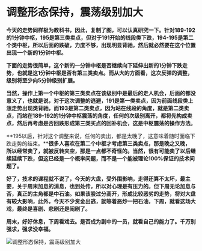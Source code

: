 调整形态保持，震荡级别加大
====

			

**今天的走势同样极为教科书，因此，复制了图，可以认真研究一下。针对189-192的1分钟中枢，195是第三类卖点，但对于191开始的线段类下跌，194-195是第二个类中枢，所以后面的跌破，力度不够，出现明显背驰，然后就必然要在这个位置出现一个新的1分钟中枢。**

**下面的走势很简单，这个新的一分钟中枢是否继续向下延伸出新的1分钟下跌走势，也就是这1分钟中枢是否有第三类卖点。而从大的方面看，这次反弹的调整，级别将至少向5分钟级别扩展。**

**当然，操作上第一个中枢的第三类卖点在该级别中是最后的走人机会，后面的都没意义了，也就是说，对于这次调整的逃避，191是第一类卖点，因为前面线段类上涨走势出现类背驰，而193是第二类卖点，因为站在线段的角度，就是第二类卖点，而站在189-192的1分钟中枢震荡的角度，任何的次级别离开，都将先构成卖点，然后再考虑是否回跌形成第三类买点的回补机会，这是中枢震荡的操作方法。**

**195以后，针对这个调整来说，任何的卖出，都是太晚了，这意味着随时面临下跌走势的结束。****很多人喜欢在第二个中枢才考虑第三类卖点，那是晚之又晚，所以经常卖了，就被反转夹空，那是一点都不奇怪的。当然，很有可能卖了以后继续延续下跌，但这已经是一个概率问题，而不是一个能被理论100%保证的技术问题了。**

**好了，技术的课程就不说了，今天的大盘，受外围影响，走得还算不太坏，最主要，关于周末加息的消息，也到处传，所以对心理是有压力的。但下周无论加息与否，真正的主角都是中石油。如果该股过分高开，形成比较恶劣的走势，将对大盘有较大影响，此外，今天不少资金出逃，就等着恶炒一把石油，下周，就看这场大戏，最终是喜剧、悲剧还是闹剧了。**

**周末，好好休息，下周看戏去。是否成为剧中的一员，就看自己的能力了。千万别强求，强求没幸福。**

![调整形态保持，震荡级别加大](http://simg.sinajs.cn/blog7style/images/common/sg_trans.gif)
